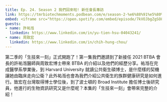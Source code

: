 ```yaml
---
title: Ep. 24. Season 2 我們回來啦! 新任會長專訪
link: https://tmrbiotechmoments.podbean.com/e/season-2-%e6%88%91%e5%80%91%e5%9b%9e%e4%be%86%e5%95%a6-%e6%96%b0%e4%bb%bb%e6%9c%83%e9%95%b7%e5%b0%88%e8%a8%aa/
embed: <iframe src="https://open.spotify.com/embed/episode/7kVOJbgZgSO8T3Aagchjhk" width="100%" height="232" frameborder="0" allowtransparency="true" allow="encrypted-media"></iframe>
guests:
- name: 許祐湉
  linkedin: https://www.linkedin.com/in/yu-tien-hsu-04043241/
- name: 周致宏
  linkedin: https://www.linkedin.com/in/chih-hung-chou/
---
```


第二季的「生技來一刻」正式開跑了！第一集我們邀請到了新接任 2021 BTBA 會長的許祐湉醫師與周致宏博士帶來 BTBA 的介紹以及他們的經歷分享。祐湉在完成醫學系學業後，到 Harvard University 就讀公共衛生碩博士，是什麼樣的契機讓她由臨床走向公衛？此外祐湉也會為我們介紹公共衛生的族群健康研究是如何進行。致宏在台灣取得博士學位後，到了波士頓的 Broad Institute 擔任博士後研究員，他進行的生物資訊研究又是什麼呢？本集的「生技來一刻」會帶來完整的介紹！
